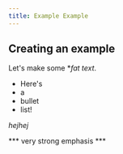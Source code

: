 ```yaml
---
title: Example Example
---
```


Creating an example
---------------
Let's make some **fat text*.
* Here's
* a
* bullet
* list!

*hejhej*

*** very strong emphasis ***
